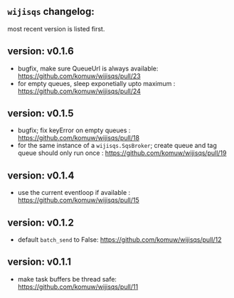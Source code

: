 ## `wijisqs` changelog:
most recent version is listed first.


## **version:** v0.1.6
- bugfix, make sure QueueUrl is always available: https://github.com/komuw/wijisqs/pull/23
- for empty queues, sleep exponetially upto maximum : https://github.com/komuw/wijisqs/pull/24

## **version:** v0.1.5
- bugfix; fix keyError on empty queues : https://github.com/komuw/wijisqs/pull/18
- for the same instance of a `wijisqs.SqsBroker`; create queue and tag queue should only run once : https://github.com/komuw/wijisqs/pull/19

## **version:** v0.1.4
- use the current eventloop if available : https://github.com/komuw/wijisqs/pull/15

## **version:** v0.1.2
- default `batch_send` to False: https://github.com/komuw/wijisqs/pull/12

## **version:** v0.1.1
- make task buffers be thread safe: https://github.com/komuw/wijisqs/pull/11     
